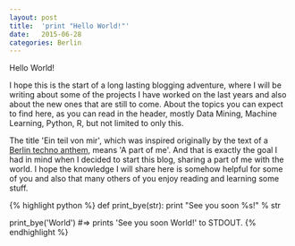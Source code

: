 ```yaml
---
layout: post
title:  'print "Hello World!"'
date:   2015-06-28
categories: Berlin
---
```


Hello World!

I hope this is the start of a long lasting blogging adventure, where I will be writing about some of the projects I have worked on the last years and also about the new ones that are still to come. About the topics you can expect to find here, as you can read in the header, mostly Data Mining, Machine Learning, Python, R, but not limited to only this.

The title 'Ein teil von mir', which was inspired originally by the text of a [Berlin techno anthem](http://www.youtube.com/watch?v=UwQfDTkLmfA), means 'A part of me'. And that is exactly the goal I had in mind when I decided to start this blog, sharing a part of me with the world. I hope the knowledge I will share here is somehow helpful for some of you and also that many others of you enjoy reading and learning some stuff.

{% highlight python %}
def print_bye(str):
  print "See you soon %s!" % str

print_bye('World')
#=> prints 'See you soon World!' to STDOUT.
{% endhighlight %}
